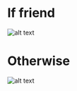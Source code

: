 # If friend

![alt text](https://sun9-55.userapi.com/c855536/v855536573/eaba4/DEAL9ZfPFYg.jpg)

# Otherwise

![alt text](https://sun9-21.userapi.com/c855536/v855536573/eab76/1WFEaOTJF0A.jpg)
